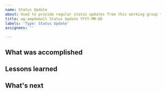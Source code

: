 ```yaml
---
name: Status Update
about: Used to provide regular status updates from this working group to the community.
title: wg-amp4email Status Update YYYY-MM-DD
labels: 'Type: Status Update'
assignees: ''

---
```


## What was accomplished

## Lessons learned

## What's next

